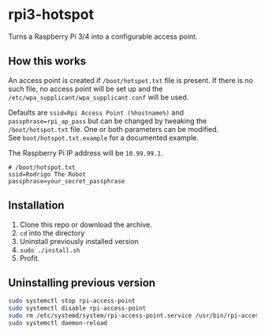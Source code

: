 # rpi3-hotspot

Turns a Raspberry Pi 3/4 into a configurable access point.

## How this works

An access point is created if `/boot/hotspot.txt` file is present. If there is no such file, no access point will be set up and the `/etc/wpa_supplicant/wpa_supplicant.conf` will be used.

Defaults are `ssid=Rpi Access Point (%hostname%)` and `passphrase=rpi_ap_pass` but can be changed by tweaking the `/boot/hotspot.txt` file. One or both parameters can be modified.  
See `boot/hotspot.txt.example` for a documented example.

The Raspberry Pi IP address will be `10.99.99.1`.

```
# /boot/hotspot.txt
ssid=Rodrigo The Robot
passphrase=your_secret_passphrase
```

## Installation

1. Clone this repo or download the archive.
2. `cd` into the directory
3. Uninstall previously installed version
4. `sudo ./install.sh`
5. Profit.

## Uninstalling previous version

```bash
sudo systemctl stop rpi-access-point
sudo systemctl disable rpi-access-point
sudo rm /etc/systemd/system/rpi-access-point.service /usr/bin/rpi-access-point
sudo systemctl daemon-reload
```
